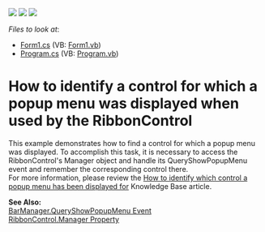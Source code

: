 <!-- default badges list -->
![](https://img.shields.io/endpoint?url=https://codecentral.devexpress.com/api/v1/VersionRange/128617016/13.1.4%2B)
[![](https://img.shields.io/badge/Open_in_DevExpress_Support_Center-FF7200?style=flat-square&logo=DevExpress&logoColor=white)](https://supportcenter.devexpress.com/ticket/details/E2447)
[![](https://img.shields.io/badge/📖_How_to_use_DevExpress_Examples-e9f6fc?style=flat-square)](https://docs.devexpress.com/GeneralInformation/403183)
<!-- default badges end -->
<!-- default file list -->
*Files to look at*:

* [Form1.cs](./CS/Form1.cs) (VB: [Form1.vb](./VB/Form1.vb))
* [Program.cs](./CS/Program.cs) (VB: [Program.vb](./VB/Program.vb))
<!-- default file list end -->
# How to identify a control for which a popup menu was displayed when used by the RibbonControl


<p>This example demonstrates how to find a control for which a popup menu was displayed. To accomplish this task, it is necessary to access the RibbonControl's Manager object and handle its QueryShowPopupMenu event and remember the corresponding control there.<br />
For more information, please review the <a href="https://www.devexpress.com/Support/Center/p/A673">How to identify which control a popup menu has been displayed for</a> Knowledge Base article.</p><p><strong>See Also:</strong><br />
<a href="http://documentation.devexpress.com/#WindowsForms/DevExpressXtraBarsBarManager_QueryShowPopupMenutopic">BarManager.QueryShowPopupMenu Event</a><br />
<a href="http://documentation.devexpress.com/#WPF/DevExpressXpfRibbonRibbonControl_Managertopic">RibbonControl.Manager Property</a></p>

<br/>


